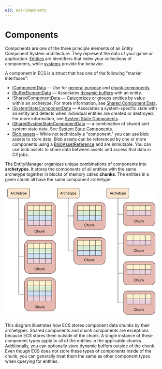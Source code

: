 ```yaml
---
uid: ecs-components
---
```

# Components

Components are one of the three principle elements of an Entity Component System architecture. They represent the data of your game or application. [Entities](ecs_entities.md) are identifiers that index your collections of components, while [systems](ecs_systems.md) provide the behavior. 

A component in ECS is a struct that has one of the following "marker interfaces":

* [IComponentData](xref:Unity.Entities.IComponentData) — Use for [general purpose](xref:ecs-component-data) and [chunk components](xref:ecs-chunk-component-data).
* [IBufferElementData](xref:Unity.Entities.IBufferelementData) — Associates  [dynamic buffers](xref:ecs-dynamic-buffers) with an entity.
* [ISharedComponentData](xref:Unity.Entities.ISharedComponentData) — Categorizes or groups entities by value within an archetype. For more information, see [Shared Component Data](xref:ecs-shared-component-data).
* [ISystemStateComponentData](xref:Unity.Entities.ISystemStateComponentData) — Associates a system-specific state with an entity and detects when individual entities are created or destroyed. For more information, see [System State Components](xref:ecs-system-state-component-data).
* [ISharedSystemStateComponentData](xref:Unity.Entities.ISharedSystemStateComponentData) — a combination of shared and system state data. See [System State Components](xref:ecs-system-state-component-data).
* [Blob assets](xref:ecs-blob-asset-data) – While not technically a "component," you can use blob assets to store data. Blob assets can be referenced by one or more components using a [BlobAssetReference](xref:Unity.Entities.BlobAssetReference) and are immutable. You can use blob assets to share data between assets and access that data in C# jobs.
 
The EntityManager organizes unique combinations of components into **archetypes**. It stores the components of all entities with the same archetype together in blocks of memory called **chunks**. The entities in a given chunk all have the same component archetype.

![](images/ArchetypeChunkDiagram.png)

This diagram illustrates how ECS stores component data chunks by their archetypes. Shared components and chunk components are exceptions because ECS stores them outside of the chunk. A single instance of these component types apply to all of the entities in the applicable chunks. Additionally, you can optionally store dynamic buffers outside of the chunk. Even though ECS does not store these types of components inside of the chunk, you can generally treat them the same as other component types when querying for entities.